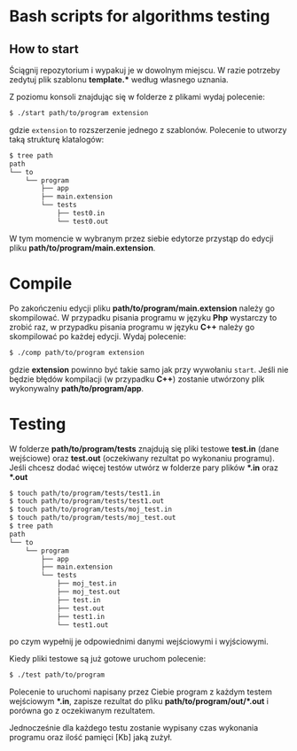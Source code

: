 # Bash scripts for algorithms testing

How to start
------------
Ściągnij repozytorium i wypakuj je w dowolnym miejscu. W razie potrzeby zedytuj plik szablonu **template.\*** według własnego uznania.

Z poziomu konsoli znajdując się w folderze z plikami wydaj polecenie:
```sh
$ ./start path/to/program extension
```
gdzie `extension` to rozszerzenie jednego z szablonów.
Polecenie to utworzy taką strukturę klatalogów:
```sh
$ tree path
path
└── to
    └── program
        ├── app
        ├── main.extension
        └── tests
            ├── test0.in
            └── test0.out
```

W tym momencie w wybranym przez siebie edytorze przystąp do edycji pliku **path/to/program/main.extension**.

# Compile
Po zakończeniu edycji pliku **path/to/program/main.extension** należy go skompilować. W przypadku pisania programu w języku **Php** wystarczy to zrobić raz, w przypadku pisania programu w języku **C++** należy go skompilować po każdej edycji. Wydaj polecenie:
```sh
$ ./comp path/to/program extension
```
gdzie **extension** powinno być takie samo jak przy wywołaniu `start`.
Jeśli nie będzie błędów kompilacji (w przypadku **C++**) zostanie utwórzony plik wykonywalny **path/to/program/app**.

# Testing
W folderze **path/to/program/tests** znajdują się pliki testowe **test.in** (dane wejściowe) oraz **test.out** (oczekiwany rezultat po wykonaniu programu). Jeśli chcesz dodać więcej testów utwórz w folderze pary plików **\*.in** oraz **\*.out**
```sh
$ touch path/to/program/tests/test1.in
$ touch path/to/program/tests/test1.out
$ touch path/to/program/tests/moj_test.in
$ touch path/to/program/tests/moj_test.out
$ tree path
path
└── to
    └── program
        ├── app
        ├── main.extension
        └── tests
            ├── moj_test.in
            ├── moj_test.out
            ├── test.in
            ├── test.out
            ├── test1.in
            └── test1.out
```
po czym wypełnij je odpowiednimi danymi wejściowymi i wyjściowymi.

Kiedy pliki testowe są już gotowe uruchom polecenie:
```sh
$ ./test path/to/program
```
Polecenie to uruchomi napisany przez Ciebie program z każdym testem wejściowym **\*.in**, zapisze rezultat do pliku **path/to/program/out/\*.out** i porówna go z oczekiwanym rezultatem.

Jednocześnie dla każdego testu zostanie wypisany czas wykonania programu oraz ilość pamięci [Kb] jaką zużył.
